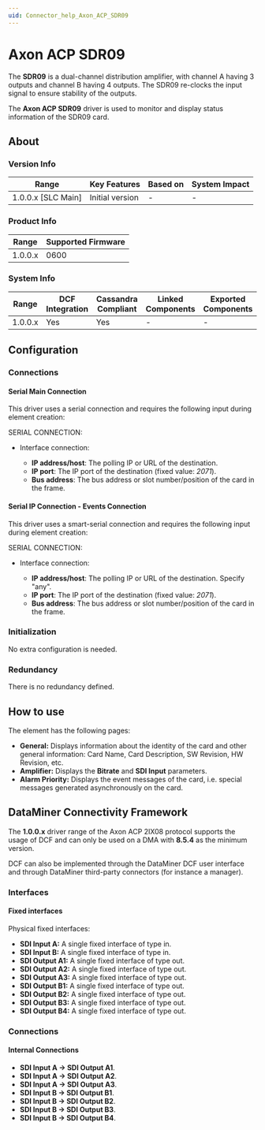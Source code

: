 ```yaml
---
uid: Connector_help_Axon_ACP_SDR09
---
```


# Axon ACP SDR09

The **SDR09** is a dual-channel distribution amplifier, with channel A having 3 outputs and channel B having 4 outputs. The SDR09 re-clocks the input signal to ensure stability of the outputs.

The **Axon ACP SDR09** driver is used to monitor and display status information of the SDR09 card.

## About

### Version Info

| **Range**            | **Key Features** | **Based on** | **System Impact** |
|----------------------|------------------|--------------|-------------------|
| 1.0.0.x \[SLC Main\] | Initial version  | \-           | \-                |

### Product Info

| **Range** | **Supported Firmware** |
|-----------|------------------------|
| 1.0.0.x   | 0600                   |

### System Info

| **Range** | **DCF Integration** | **Cassandra Compliant** | **Linked Components** | **Exported Components** |
|-----------|---------------------|-------------------------|-----------------------|-------------------------|
| 1.0.0.x   | Yes                 | Yes                     | \-                    | \-                      |

## Configuration

### Connections

#### Serial Main Connection

This driver uses a serial connection and requires the following input during element creation:

SERIAL CONNECTION:

- Interface connection:

  - **IP address/host**: The polling IP or URL of the destination.
  - **IP port**: The IP port of the destination (fixed value: *2071*).
  - **Bus address**: The bus address or slot number/position of the card in the frame.

#### Serial IP Connection - Events Connection

This driver uses a smart-serial connection and requires the following input during element creation:

SERIAL CONNECTION:

- Interface connection:

  - **IP address/host**: The polling IP or URL of the destination. Specify "any".
  - **IP port**: The IP port of the destination (fixed value: *2071*).
  - **Bus address**: The bus address or slot number/position of the card in the frame.

### Initialization

No extra configuration is needed.

### Redundancy

There is no redundancy defined.

## How to use

The element has the following pages:

- **General:** Displays information about the identity of the card and other general information: Card Name, Card Description, SW Revision, HW Revision, etc.
- **Amplifier:** Displays the **Bitrate** and **SDI Input** parameters.
- **Alarm Priority:** Displays the event messages of the card, i.e. special messages generated asynchronously on the card.

## DataMiner Connectivity Framework

The **1.0.0.x** driver range of the Axon ACP 2IX08 protocol supports the usage of DCF and can only be used on a DMA with **8.5.4** as the minimum version.

DCF can also be implemented through the DataMiner DCF user interface and through DataMiner third-party connectors (for instance a manager).

### Interfaces

#### Fixed interfaces

Physical fixed interfaces:

- **SDI Input A:** A single fixed interface of type in.
- **SDI Input B:** A single fixed interface of type in.
- **SDI Output A1:** A single fixed interface of type out.
- **SDI Output A2:** A single fixed interface of type out.
- **SDI Output A3:** A single fixed interface of type out.
- **SDI Output B1:** A single fixed interface of type out.
- **SDI Output B2:** A single fixed interface of type out.
- **SDI Output B3:** A single fixed interface of type out.
- **SDI Output B4:** A single fixed interface of type out.

### Connections

#### Internal Connections

- **SDI Input A -\> SDI Output A1**.
- **SDI Input A -\> SDI Output A2**.
- **SDI Input A -\> SDI Output A3**.
- **SDI Input B -\> SDI Output B1**.
- **SDI Input B -\> SDI Output B2**.
- **SDI Input B -\> SDI Output B3**.
- **SDI Input B -\> SDI Output B4**.
